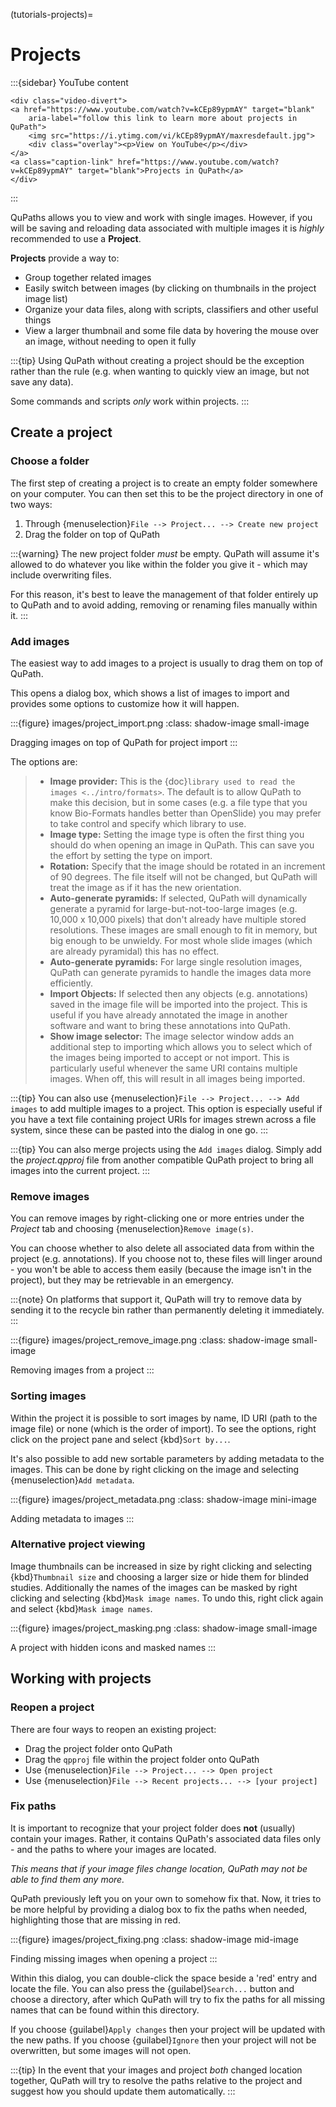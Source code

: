 (tutorials-projects)=

# Projects

:::{sidebar} YouTube content
```{raw} html
<div class="video-divert">
<a href="https://www.youtube.com/watch?v=kCEp89ypmAY" target="blank"
    aria-label="follow this link to learn more about projects in QuPath">
    <img src="https://i.ytimg.com/vi/kCEp89ypmAY/maxresdefault.jpg">
    <div class="overlay"><p>View on YouTube</p></div>
</a>
<a class="caption-link" href="https://www.youtube.com/watch?v=kCEp89ypmAY" target="blank">Projects in QuPath</a>
</div>
```
:::

QuPaths allows you to view and work with single images.
However, if you will be saving and reloading data associated with multiple images it is *highly* recommended to use a **Project**.

**Projects** provide a way to:

- Group together related images
- Easily switch between images (by clicking on thumbnails in the project image list)
- Organize your data files, along with scripts, classifiers and other useful things
- View a larger thumbnail and some file data by hovering the mouse over an image, without needing to open it fully

:::{tip}
Using QuPath without creating a project should be the exception rather than the rule (e.g. when wanting to quickly view an image, but not save any data).

Some commands and scripts *only* work within projects.
:::

## Create a project

### Choose a folder

The first step of creating a project is to create an empty folder somewhere on your computer.
You can then set this to be the project directory in one of two ways:

1. Through {menuselection}`File --> Project... --> Create new project`
2. Drag the folder on top of QuPath

:::{warning}
The new project folder *must* be empty.
QuPath will assume it's allowed to do whatever you like within the folder you give it - which may include overwriting files.

For this reason, it's best to leave the management of that folder entirely up to QuPath and to avoid adding, removing or renaming files manually within it.
:::

### Add images

The easiest way to add images to a project is usually to drag them on top of QuPath.

This opens a dialog box, which shows a list of images to import and provides some options to customize how it will happen.

:::{figure} images/project_import.png
:class: shadow-image small-image

Dragging images on top of QuPath for project import
:::

The options are:

> - **Image provider:** This is the {doc}`library used to read the images <../intro/formats>`. The default is to allow QuPath to make this decision, but in some cases (e.g. a file type that you know Bio-Formats handles better than OpenSlide) you may prefer to take control and specify which library to use.
> - **Image type:** Setting the image type is often the first thing you should do when opening an image in QuPath. This can save you the effort by setting the type on import.
> - **Rotation:** Specify that the image should be rotated in an increment of 90 degrees. The file itself will not be changed, but QuPath will treat the image as if it has the new orientation.
> - **Auto-generate pyramids:** If selected, QuPath will dynamically generate a pyramid for large-but-not-too-large images (e.g. 10,000 x 10,000 pixels) that don't already have multiple stored resolutions. These images are small enough to fit in memory, but big enough to be unwieldy. For most whole slide images (which are already pyramidal) this has no effect.
> - **Auto-generate pyramids:** For large single resolution images, QuPath can generate pyramids to handle the images data more efficiently.
> - **Import Objects:** If selected then any objects (e.g. annotations) saved in the image file will be imported into the project. This is useful if you have already annotated the image in another software and want to bring these annotations into QuPath.
> - **Show image selector:** The image selector window adds an additional step to importing which allows you to select which of the images being imported to accept or not import. This is particularly useful whenever the same URI contains multiple images. When off, this will result in all images being imported.

:::{tip}
You can also use {menuselection}`File --> Project... --> Add images` to add multiple images to a project.
This option is especially useful if you have a text file containing project URIs for images strewn across a file system, since these can be pasted into the dialog in one go.
:::

:::{tip}
You can also merge projects using the `Add images` dialog.
Simply add the *project.qpproj* file from another compatible QuPath project to bring all images into the current project.
:::

### Remove images

You can remove images by right-clicking one or more entries under the *Project* tab and choosing {menuselection}`Remove image(s)`.

You can choose whether to also delete all associated data from within the project (e.g. annotations).
If you choose not to, these files will linger around - you won't be able to access them easily (because the image isn't in the project), but they may be retrievable in an emergency.

:::{note}
On platforms that support it, QuPath will try to remove data by sending it to the recycle bin rather than permanently deleting it immediately.
:::

:::{figure} images/project_remove_image.png
:class: shadow-image small-image

Removing images from a project
:::

### Sorting images
Within the project it is possible to sort images by name, ID URI (path to the image file) or none (which is the order of import). To see the options, right click on the project pane and select {kbd}`Sort by...`. 

It's also possible to add new sortable parameters by adding metadata to the images. This can be done by right clicking on the image and selecting {menuselection}`Add metadata`.

:::{figure} images/project_metadata.png
:class: shadow-image mini-image

Adding metadata to images
:::

### Alternative project viewing
Image thumbnails can be increased in size by right clicking and selecting {kbd}`Thumbnail size` and choosing a larger size or hide them for blinded studies. Additionally the names of the images can be masked by right clicking and selecting {kbd}`Mask image names`. To undo this, right click again and select {kbd}`Mask image names`.

:::{figure} images/project_masking.png
:class: shadow-image small-image

A project with hidden icons and masked names
:::

## Working with projects

### Reopen a project

There are four ways to reopen an existing project:

- Drag the project folder onto QuPath
- Drag the `qpproj` file within the project folder onto QuPath
- Use {menuselection}`File --> Project... --> Open project`
- Use {menuselection}`File --> Recent projects... --> [your project]`

### Fix paths

It is important to recognize that your project folder does **not** (usually) contain your images.
Rather, it contains QuPath's associated data files only - and the paths to where your images are located.

*This means that if your image files change location, QuPath may not be able to find them any more.*

QuPath previously left you on your own to somehow fix that.
Now, it tries to be more helpful by providing a dialog box to fix the paths when needed, highlighting those that are missing in red.

:::{figure} images/project_fixing.png
:class: shadow-image mid-image

Finding missing images when opening a project
:::

Within this dialog, you can double-click the space beside a 'red' entry and locate the file.
You can also press the {guilabel}`Search...` button and choose a directory, after which QuPath will try to fix the paths for all missing names that can be found within this directory.

If you choose {guilabel}`Apply changes` then your project will be updated with the new paths.
If you choose {guilabel}`Ignore` then your project will not be overwritten, but some images will not open.

:::{tip}
In the event that your images and project *both* changed location together, QuPath will try to resolve the paths relative to the project and suggest how you should update them automatically.
:::
